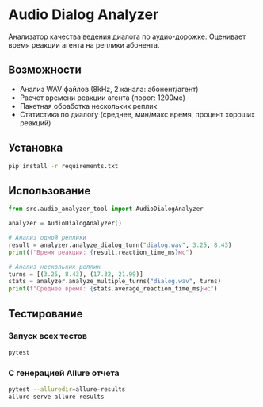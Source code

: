 # Audio Dialog Analyzer

Анализатор качества ведения диалога по аудио-дорожке. Оценивает время реакции агента на реплики абонента.

## Возможности

- Анализ WAV файлов (8kHz, 2 канала: абонент/агент)
- Расчет времени реакции агента (порог: 1200мс)
- Пакетная обработка нескольких реплик
- Статистика по диалогу (среднее, мин/макс время, процент хороших реакций)

## Установка

```bash
pip install -r requirements.txt
```

## Использование

```python
from src.audio_analyzer_tool import AudioDialogAnalyzer

analyzer = AudioDialogAnalyzer()

# Анализ одной реплики
result = analyzer.analyze_dialog_turn("dialog.wav", 3.25, 8.43)
print(f"Время реакции: {result.reaction_time_ms}мс")

# Анализ нескольких реплик
turns = [(3.25, 8.43), (17.32, 21.99)]
stats = analyzer.analyze_multiple_turns("dialog.wav", turns)
print(f"Среднее время: {stats.average_reaction_time_ms}мс")
```

## Тестирование

### Запуск всех тестов
```bash
pytest
```

### С генерацией Allure отчета
```bash
pytest --alluredir=allure-results
allure serve allure-results
```
